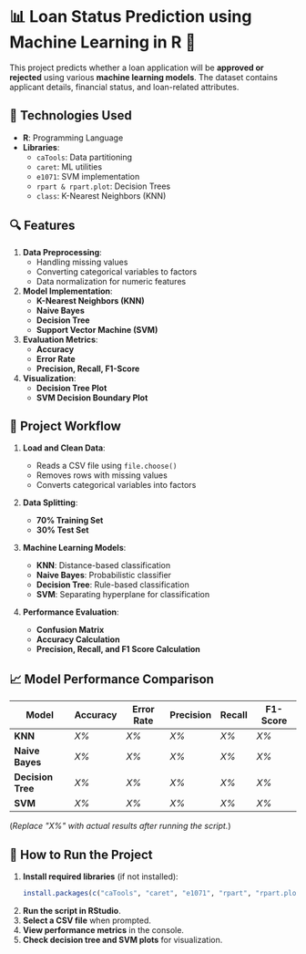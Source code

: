 

# 📊 **Loan Status Prediction using Machine Learning in R** 🚀  

This project predicts whether a loan application will be **approved or rejected** using various **machine learning models**. The dataset contains applicant details, financial status, and loan-related attributes.  

## 📂 **Technologies Used**  
- **R**: Programming Language  
- **Libraries**:  
  - `caTools`: Data partitioning  
  - `caret`: ML utilities  
  - `e1071`: SVM implementation  
  - `rpart & rpart.plot`: Decision Trees  
  - `class`: K-Nearest Neighbors (KNN)  

## 🔍 **Features**  
1. **Data Preprocessing**:  
   - Handling missing values  
   - Converting categorical variables to factors  
   - Data normalization for numeric features  
2. **Model Implementation**:  
   - **K-Nearest Neighbors (KNN)**  
   - **Naive Bayes**  
   - **Decision Tree**  
   - **Support Vector Machine (SVM)**  
3. **Evaluation Metrics**:  
   - **Accuracy**  
   - **Error Rate**  
   - **Precision, Recall, F1-Score**  
4. **Visualization**:  
   - **Decision Tree Plot**  
   - **SVM Decision Boundary Plot**  

## 🚀 **Project Workflow**  
1. **Load and Clean Data**:  
   - Reads a CSV file using `file.choose()`  
   - Removes rows with missing values  
   - Converts categorical variables into factors  

2. **Data Splitting**:  
   - **70% Training Set**  
   - **30% Test Set**  

3. **Machine Learning Models**:  
   - **KNN**: Distance-based classification  
   - **Naive Bayes**: Probabilistic classifier  
   - **Decision Tree**: Rule-based classification  
   - **SVM**: Separating hyperplane for classification  

4. **Performance Evaluation**:  
   - **Confusion Matrix**  
   - **Accuracy Calculation**  
   - **Precision, Recall, and F1 Score Calculation**  

## 📈 **Model Performance Comparison**  

| Model | Accuracy | Error Rate | Precision | Recall | F1-Score |  
|--------|---------|-----------|-----------|--------|----------|  
| **KNN** | _X%_ | _X%_ | _X%_ | _X%_ | _X%_ |  
| **Naive Bayes** | _X%_ | _X%_ | _X%_ | _X%_ | _X%_ |  
| **Decision Tree** | _X%_ | _X%_ | _X%_ | _X%_ | _X%_ |  
| **SVM** | _X%_ | _X%_ | _X%_ | _X%_ | _X%_ |  

(_Replace "X%" with actual results after running the script._)  

## 🔨 **How to Run the Project**  

1. **Install required libraries** (if not installed):  
   ```r
   install.packages(c("caTools", "caret", "e1071", "rpart", "rpart.plot", "class"))
   ```
2. **Run the script in RStudio**.  
3. **Select a CSV file** when prompted.  
4. **View performance metrics** in the console.  
5. **Check decision tree and SVM plots** for visualization.  


